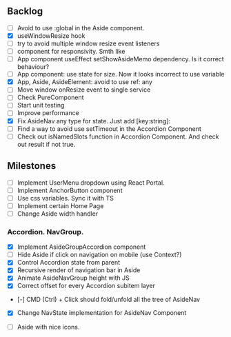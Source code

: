 ## Backlog
- [ ] Avoid to use :global in the Aside component.
- [X] useWindowResize hook
- [ ] try to avoid multiple window resize event listeners
- [ ] component for responsivity. Smth like <Media query={SM}></Media>
- [ ] App component useEffect setShowAsideMemo dependency. Is it correct behaviour?
- [ ] App component: use state for size. Now it looks incorrect to use variable
- [X] App, Aside, AsideElement: avoid to use ref: any
- [ ] Move window onResize event to single service
- [ ] Check PureComponent
- [ ] Start unit testing
- [ ] Improve performance
- [X] Fix AsideNav any type for state. Just add [key:string]: <type>
- [ ] Find a way to avoid use setTimeout in the Accordion Component
- [ ] Check out isNamedSlots function in Accordion Component. And check out result if not true.

## Milestones
- [ ] Implement UserMenu dropdown using React Portal.
- [ ] Implement AnchorButton component
- [ ] Use css variables. Sync it with TS
- [ ] Implement certain Home Page
- [ ] Change Aside width handler

### Accordion. NavGroup.
- [X] Implement AsideGroupAccordion component
- [ ] Hide Aside if click on navigation on mobile (use Context?)
- [X] Control Accordion state from parent
- [X] Recursive render of navigation bar in Aside
- [X] Animate AsideNavGroup height with JS
- [X] Correct offset for every Accordion subitem layer
- [-] CMD (Ctrl) + Click should fold/unfold all the tree of AsideNav
- [X] Change NavState implementation for AsideNav Component
- [ ] Aside with nice icons.


